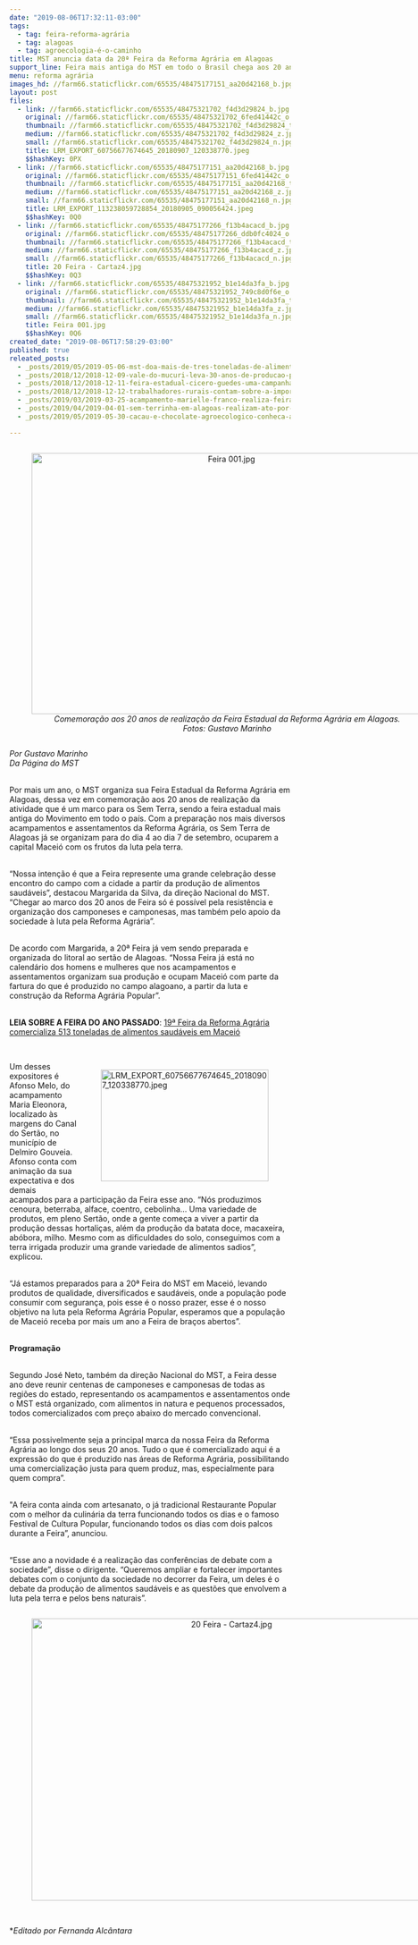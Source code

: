 ```yaml
---
date: "2019-08-06T17:32:11-03:00"
tags:
  - tag: feira-reforma-agrária
  - tag: alagoas
  - tag: agroecologia-é-o-caminho
title: MST anuncia data da 20ª Feira da Reforma Agrária em Alagoas
support_line: ​Feira mais antiga do MST em todo o Brasil chega aos 20 anos de realização e promete ser um grande momento de celebração na capital Maceió
menu: reforma agrária
images_hd: //farm66.staticflickr.com/65535/48475177151_aa20d42168_b.jpg
layout: post
files:
  - link: //farm66.staticflickr.com/65535/48475321702_f4d3d29824_b.jpg
    original: //farm66.staticflickr.com/65535/48475321702_6fed41442c_o.jpg
    thumbnail: //farm66.staticflickr.com/65535/48475321702_f4d3d29824_t.jpg
    medium: //farm66.staticflickr.com/65535/48475321702_f4d3d29824_z.jpg
    small: //farm66.staticflickr.com/65535/48475321702_f4d3d29824_n.jpg
    title: LRM_EXPORT_60756677674645_20180907_120338770.jpeg
    $$hashKey: 0PX
  - link: //farm66.staticflickr.com/65535/48475177151_aa20d42168_b.jpg
    original: //farm66.staticflickr.com/65535/48475177151_6fed41442c_o.jpg
    thumbnail: //farm66.staticflickr.com/65535/48475177151_aa20d42168_t.jpg
    medium: //farm66.staticflickr.com/65535/48475177151_aa20d42168_z.jpg
    small: //farm66.staticflickr.com/65535/48475177151_aa20d42168_n.jpg
    title: LRM_EXPORT_113238059728854_20180905_090056424.jpeg
    $$hashKey: 0Q0
  - link: //farm66.staticflickr.com/65535/48475177266_f13b4acacd_b.jpg
    original: //farm66.staticflickr.com/65535/48475177266_ddb0fc4024_o.jpg
    thumbnail: //farm66.staticflickr.com/65535/48475177266_f13b4acacd_t.jpg
    medium: //farm66.staticflickr.com/65535/48475177266_f13b4acacd_z.jpg
    small: //farm66.staticflickr.com/65535/48475177266_f13b4acacd_n.jpg
    title: 20 Feira - Cartaz4.jpg
    $$hashKey: 0Q3
  - link: //farm66.staticflickr.com/65535/48475321952_b1e14da3fa_b.jpg
    original: //farm66.staticflickr.com/65535/48475321952_749c8d0f6e_o.jpg
    thumbnail: //farm66.staticflickr.com/65535/48475321952_b1e14da3fa_t.jpg
    medium: //farm66.staticflickr.com/65535/48475321952_b1e14da3fa_z.jpg
    small: //farm66.staticflickr.com/65535/48475321952_b1e14da3fa_n.jpg
    title: Feira 001.jpg
    $$hashKey: 0Q6
created_date: "2019-08-06T17:58:29-03:00"
published: true
releated_posts:
  - _posts/2019/05/2019-05-06-mst-doa-mais-de-tres-toneladas-de-alimentos-em-atalaia.md
  - _posts/2018/12/2018-12-09-vale-do-mucuri-leva-30-anos-de-producao-para-festival-estadual.md
  - _posts/2018/12/2018-12-11-feira-estadual-cicero-guedes-uma-campanha-pela-direto-a-alimentacao-e-pela-vida.md
  - _posts/2018/12/2018-12-12-trabalhadores-rurais-contam-sobre-a-importancia-da-feira-estadual-da-reforma-agraria-no-rio.md
  - _posts/2019/03/2019-03-25-acampamento-marielle-franco-realiza-feira-no-maranhao.md
  - _posts/2019/04/2019-04-01-sem-terrinha-em-alagoas-realizam-ato-por-melhorias-na-educacao-em-atalaia.md
  - _posts/2019/05/2019-05-30-cacau-e-chocolate-agroecologico-conheca-a-producao-que-cresce-no-norte-do-pais.md

---
```

<div style="text-align:center">
<figure class="image" style="display:inline-block"><img alt="Feira 001.jpg" height="467" src="//farm66.staticflickr.com/65535/48475321952_b1e14da3fa_b.jpg" width="700" />
<figcaption><em>Comemora&ccedil;&atilde;o aos 20 anos de realiza&ccedil;&atilde;o da&nbsp;Feira Estadual da Reforma Agr&aacute;ria em Alagoas. Fotos:&nbsp;Gustavo Marinho</em></figcaption>
</figure>
</div>

<p><em>Por Gustavo Marinho<br />
Da P&aacute;gina do MST</em></p>

<p><br />
Por mais um ano, o MST organiza sua Feira Estadual da Reforma Agr&aacute;ria em Alagoas, dessa vez em comemora&ccedil;&atilde;o aos 20 anos de realiza&ccedil;&atilde;o da atividade que &eacute; um marco para os Sem Terra, sendo a feira estadual mais antiga do Movimento em todo o pa&iacute;s. Com a prepara&ccedil;&atilde;o nos mais diversos acampamentos e assentamentos da Reforma Agr&aacute;ria, os Sem Terra de Alagoas j&aacute; se organizam para do dia 4 ao dia 7 de setembro, ocuparem a capital Macei&oacute; com os frutos da luta pela terra.</p>

<p><br />
&ldquo;Nossa inten&ccedil;&atilde;o &eacute; que a Feira represente uma grande celebra&ccedil;&atilde;o desse encontro do campo com a cidade a partir da produ&ccedil;&atilde;o de alimentos saud&aacute;veis&rdquo;, destacou Margarida da Silva, da dire&ccedil;&atilde;o Nacional do MST. &ldquo;Chegar ao marco dos 20 anos de Feira s&oacute; &eacute; poss&iacute;vel pela resist&ecirc;ncia e organiza&ccedil;&atilde;o dos camponeses e camponesas, mas tamb&eacute;m pelo apoio da sociedade &agrave; luta pela Reforma Agr&aacute;ria&rdquo;.</p>

<p><br />
De acordo com Margarida, a 20&ordf; Feira j&aacute; vem sendo preparada e organizada do litoral ao sert&atilde;o de Alagoas. &ldquo;Nossa Feira j&aacute; est&aacute; no calend&aacute;rio dos homens e mulheres que nos acampamentos e assentamentos organizam sua produ&ccedil;&atilde;o e ocupam Macei&oacute; com parte da fartura do que &eacute; produzido no campo alagoano, a partir da luta e constru&ccedil;&atilde;o da Reforma Agr&aacute;ria Popular&rdquo;.</p>

<p><br />
<strong>LEIA SOBRE A FEIRA DO ANO PASSADO</strong>:&nbsp;<a href="http://www.mst.org.br/2018/09/10/19a-feira-da-reforma-agraria-comercializa-513-toneladas-de-alimentos-saudaveis-em-maceio.html">19&ordf; Feira da Reforma Agr&aacute;ria comercializa 513 toneladas de alimentos saud&aacute;veis em Macei&oacute;</a></p>

<p>&nbsp;</p>

<figure class="image" style="float:right"><img alt="LRM_EXPORT_60756677674645_20180907_120338770.jpeg" height="200" src="//farm66.staticflickr.com/65535/48475321702_f4d3d29824_b.jpg" width="300" />
<figcaption></figcaption>
</figure>

<p>Um&nbsp;desses expositores &eacute; Afonso Melo, do acampamento Maria Eleonora, localizado &agrave;s margens do Canal do Sert&atilde;o, no munic&iacute;pio de Delmiro Gouveia. Afonso conta com anima&ccedil;&atilde;o da sua expectativa e dos demais acampados para a participa&ccedil;&atilde;o da Feira esse ano. &ldquo;N&oacute;s produzimos cenoura, beterraba, alface, coentro, cebolinha... Uma variedade de produtos, em pleno Sert&atilde;o, onde a gente come&ccedil;a a viver a partir da produ&ccedil;&atilde;o dessas hortali&ccedil;as, al&eacute;m da produ&ccedil;&atilde;o da batata doce, macaxeira, ab&oacute;bora, milho. Mesmo com as dificuldades do solo, conseguimos com a terra irrigada produzir uma grande variedade de alimentos sadios&rdquo;, explicou.</p>

<p><br />
&ldquo;J&aacute; estamos preparados para a 20&ordf; Feira do MST em Macei&oacute;, levando produtos de qualidade, diversificados e saud&aacute;veis, onde a popula&ccedil;&atilde;o pode consumir com seguran&ccedil;a, pois esse &eacute; o nosso prazer, esse &eacute; o nosso objetivo na luta pela Reforma Agr&aacute;ria Popular, esperamos que a popula&ccedil;&atilde;o de Macei&oacute; receba por mais um ano a Feira de bra&ccedil;os abertos&rdquo;.</p>

<p><br />
<strong>Programa&ccedil;&atilde;o</strong></p>

<p><br />
Segundo Jos&eacute; Neto, tamb&eacute;m da dire&ccedil;&atilde;o Nacional do MST, a Feira desse ano deve reunir centenas de camponeses e camponesas de todas as regi&otilde;es do estado, representando os acampamentos e assentamentos onde o MST est&aacute; organizado, com alimentos in natura e pequenos processados, todos comercializados com pre&ccedil;o abaixo do mercado convencional.</p>

<p><br />
&ldquo;Essa possivelmente seja a principal marca da nossa Feira da Reforma Agr&aacute;ria ao longo dos seus 20 anos. Tudo o que &eacute; comercializado aqui &eacute; a express&atilde;o do que &eacute; produzido nas &aacute;reas de Reforma Agr&aacute;ria, possibilitando uma comercializa&ccedil;&atilde;o justa para quem produz, mas, especialmente para quem compra&rdquo;.</p>

<p><br />
&quot;A feira conta ainda com&nbsp;artesanato, o j&aacute; tradicional Restaurante Popular com o melhor da culin&aacute;ria da terra funcionando todos os dias e o famoso Festival de Cultura Popular, funcionando todos os dias com dois palcos durante a Feira&rdquo;, anunciou.</p>

<p><br />
&ldquo;Esse ano a novidade &eacute; a realiza&ccedil;&atilde;o das confer&ecirc;ncias de debate com a sociedade&rdquo;, disse o dirigente. &ldquo;Queremos ampliar e fortalecer importantes debates com o conjunto da sociedade no decorrer da Feira, um deles &eacute; o debate da produ&ccedil;&atilde;o de alimentos saud&aacute;veis e as quest&otilde;es que envolvem a luta pela terra e pelos bens naturais&rdquo;.</p>

<div style="text-align:center">
<figure class="image" style="display:inline-block"><img alt="20 Feira - Cartaz4.jpg" height="505" src="//farm66.staticflickr.com/65535/48475177266_f13b4acacd_b.jpg" width="700" />
<figcaption></figcaption>
</figure>
</div>

<p><br />
*<em>Editado por Fernanda Alc&acirc;ntara</em></p>
